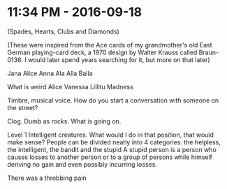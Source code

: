 # 11:34 PM  - 2016-09-18




(Spades, Hearts, Clubs and Diamonds)

(These were inspired from the Ace cards of my grandmother's old East German playing-card deck, a  1970 design by Walter Krauss called Braun-0136: I would later spend years searching for it, but more on that later)


Jana
Alice
Anna
Ala 
Alla
Balla


What is weird
Alice
Vanessa
Lillitu
Madness

Timbre, musical voice.
How do you start a conversation with someone on the street? 


Clog. Dumb as rocks. What is going on.

Level 1 Intelligent creatures. What would I do in that position, that would make sense? 
People can be divided neatly into 4 categories:
the helpless, the intelligent, the bandit and the stupid
A stupid person is a person who causes losses to another person or to a group of persons while himself deriving no gain and even possibly incurring losses.

There was a throbbing pain 




